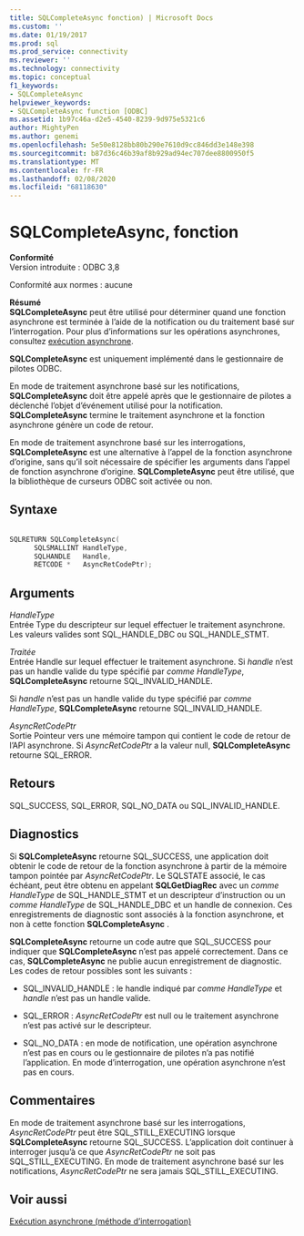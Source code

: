 ```yaml
---
title: SQLCompleteAsync fonction) | Microsoft Docs
ms.custom: ''
ms.date: 01/19/2017
ms.prod: sql
ms.prod_service: connectivity
ms.reviewer: ''
ms.technology: connectivity
ms.topic: conceptual
f1_keywords:
- SQLCompleteAsync
helpviewer_keywords:
- SQLCompleteAsync function [ODBC]
ms.assetid: 1b97c46a-d2e5-4540-8239-9d975e5321c6
author: MightyPen
ms.author: genemi
ms.openlocfilehash: 5e50e8128bb80b290e7610d9cc846dd3e148e398
ms.sourcegitcommit: b87d36c46b39af8b929ad94ec707dee8800950f5
ms.translationtype: MT
ms.contentlocale: fr-FR
ms.lasthandoff: 02/08/2020
ms.locfileid: "68118630"
---
```

# <a name="sqlcompleteasync-function"></a>SQLCompleteAsync, fonction
**Conformité**  
 Version introduite : ODBC 3,8  
  
 Conformité aux normes : aucune  
  
 **Résumé**  
 **SQLCompleteAsync** peut être utilisé pour déterminer quand une fonction asynchrone est terminée à l’aide de la notification ou du traitement basé sur l’interrogation. Pour plus d’informations sur les opérations asynchrones, consultez [exécution asynchrone](../../../odbc/reference/develop-app/asynchronous-execution.md).  
  
 **SQLCompleteAsync** est uniquement implémenté dans le gestionnaire de pilotes ODBC.  
  
 En mode de traitement asynchrone basé sur les notifications, **SQLCompleteAsync** doit être appelé après que le gestionnaire de pilotes a déclenché l’objet d’événement utilisé pour la notification. **SQLCompleteAsync** termine le traitement asynchrone et la fonction asynchrone génère un code de retour.  
  
 En mode de traitement asynchrone basé sur les interrogations, **SQLCompleteAsync** est une alternative à l’appel de la fonction asynchrone d’origine, sans qu’il soit nécessaire de spécifier les arguments dans l’appel de fonction asynchrone d’origine. **SQLCompleteAsync** peut être utilisé, que la bibliothèque de curseurs ODBC soit activée ou non.  
  
## <a name="syntax"></a>Syntaxe  
  
```cpp  
  
SQLRETURN SQLCompleteAsync(  
      SQLSMALLINT HandleType,  
      SQLHANDLE   Handle,  
      RETCODE *   AsyncRetCodePtr);  
```  
  
## <a name="arguments"></a>Arguments  
 *HandleType*  
 Entrée Type du descripteur sur lequel effectuer le traitement asynchrone. Les valeurs valides sont SQL_HANDLE_DBC ou SQL_HANDLE_STMT.  
  
 *Traitée*  
 Entrée Handle sur lequel effectuer le traitement asynchrone. Si *handle* n’est pas un handle valide du type spécifié par *comme HandleType*, **SQLCompleteAsync** retourne SQL_INVALID_HANDLE.  
  
 Si *handle* n’est pas un handle valide du type spécifié par *comme HandleType*, **SQLCompleteAsync** retourne SQL_INVALID_HANDLE.  
  
 *AsyncRetCodePtr*  
 Sortie Pointeur vers une mémoire tampon qui contient le code de retour de l’API asynchrone. Si *AsyncRetCodePtr* a la valeur null, **SQLCompleteAsync** retourne SQL_ERROR.  
  
## <a name="returns"></a>Retours  
 SQL_SUCCESS, SQL_ERROR, SQL_NO_DATA ou SQL_INVALID_HANDLE.  
  
## <a name="diagnostics"></a>Diagnostics  
 Si **SQLCompleteAsync** retourne SQL_SUCCESS, une application doit obtenir le code de retour de la fonction asynchrone à partir de la mémoire tampon pointée par *AsyncRetCodePtr*. Le SQLSTATE associé, le cas échéant, peut être obtenu en appelant **SQLGetDiagRec** avec un *comme HandleType* de SQL_HANDLE_STMT et un descripteur d’instruction ou un *comme HandleType* de SQL_HANDLE_DBC et un handle de connexion. Ces enregistrements de diagnostic sont associés à la fonction asynchrone, et non à cette fonction **SQLCompleteAsync** .  
  
 **SQLCompleteAsync** retourne un code autre que SQL_SUCCESS pour indiquer que **SQLCompleteAsync** n’est pas appelé correctement. Dans ce cas, **SQLCompleteAsync** ne publie aucun enregistrement de diagnostic. Les codes de retour possibles sont les suivants :  
  
-   SQL_INVALID_HANDLE : le handle indiqué par *comme HandleType* et *handle* n’est pas un handle valide.  
  
-   SQL_ERROR : *AsyncRetCodePtr* est null ou le traitement asynchrone n’est pas activé sur le descripteur.  
  
-   SQL_NO_DATA : en mode de notification, une opération asynchrone n’est pas en cours ou le gestionnaire de pilotes n’a pas notifié l’application. En mode d’interrogation, une opération asynchrone n’est pas en cours.  
  
## <a name="comments"></a>Commentaires  
 En mode de traitement asynchrone basé sur les interrogations, *AsyncRetCodePtr* peut être SQL_STILL_EXECUTING lorsque **SQLCompleteAsync** retourne SQL_SUCCESS. L’application doit continuer à interroger jusqu’à ce que *AsyncRetCodePtr* ne soit pas SQL_STILL_EXECUTING. En mode de traitement asynchrone basé sur les notifications, *AsyncRetCodePtr* ne sera jamais SQL_STILL_EXECUTING.  
  
## <a name="see-also"></a>Voir aussi  
 [Exécution asynchrone (méthode d’interrogation)](../../../odbc/reference/develop-app/asynchronous-execution-polling-method.md)
